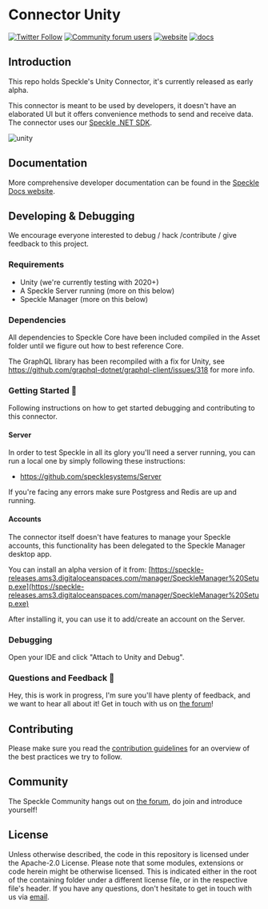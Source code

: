 

# Connector Unity

[![Twitter Follow](https://img.shields.io/twitter/follow/SpeckleSystems?style=social)](https://twitter.com/SpeckleSystems) [![Community forum users](https://img.shields.io/discourse/users?server=https%3A%2F%2Fdiscourse.speckle.works&style=flat-square&logo=discourse&logoColor=white)](https://discourse.speckle.works) [![website](https://img.shields.io/badge/https://-speckle.systems-royalblue?style=flat-square)](https://speckle.systems) [![docs](https://img.shields.io/badge/docs-speckle.guide-orange?style=flat-square&logo=read-the-docs&logoColor=white)](https://speckle.guide/dev/)



## Introduction

This repo holds Speckle's Unity Connector, it's currently released as early alpha.

This connector is meant to be used by developers, it doesn't have an elaborated UI but it offers convenience methods to send and receive data. The connector uses our [Speckle .NET SDK](https://github.com/specklesystems/speckle-sharp).



![unity](https://user-images.githubusercontent.com/2679513/108543628-3a83ff00-72dd-11eb-8792-3d43ce54e6af.gif)



## Documentation

More comprehensive developer documentation can be found in the [Speckle Docs website](https://speckle.guide/dev/).



## Developing & Debugging

We encourage everyone interested to debug / hack /contribute / give feedback to this project.

### Requirements

- Unity (we're currently testing with 2020+)
- A Speckle Server running (more on this below)
- Speckle Manager (more on this below)



### Dependencies

All dependencies to Speckle Core have been included compiled in the Asset folder until we figure out how to best reference Core.

The GraphQL library has been recompiled with a fix for Unity, see https://github.com/graphql-dotnet/graphql-client/issues/318 for more info.



### Getting Started 🏁

Following instructions on how to get started debugging and contributing to this connector.


#### Server

In order to test Speckle in all its glory you'll need a server running, you can run a local one by simply following these instructions:

- https://github.com/specklesystems/Server

If you're facing any errors make sure Postgress and Redis are up and running. 

#### Accounts

The connector itself doesn't have features to manage your Speckle accounts, this functionality has been delegated to the Speckle Manager desktop app.

You can install an alpha version of it from: [https://speckle-releases.ams3.digitaloceanspaces.com/manager/SpeckleManager%20Setup.exe](https://speckle-releases.ams3.digitaloceanspaces.com/manager/SpeckleManager%20Setup.exe)

After installing it, you can use it to add/create an account on the Server.



### Debugging

Open your IDE and click "Attach to Unity and Debug".



### Questions and Feedback 💬

Hey, this is work in progress, I'm sure you'll have plenty of feedback, and we want to hear all about it! Get in touch with us on [the forum](https://discourse.speckle.works)! 



## Contributing

Please make sure you read the [contribution guidelines](.github/CONTRIBUTING.md) for an overview of the best practices we try to follow.



## Community

The Speckle Community hangs out on [the forum](https://discourse.speckle.works), do join and introduce yourself!



## License

Unless otherwise described, the code in this repository is licensed under the Apache-2.0 License. Please note that some modules, extensions or code herein might be otherwise licensed. This is indicated either in the root of the containing folder under a different license file, or in the respective file's header. If you have any questions, don't hesitate to get in touch with us via [email](mailto:hello@speckle.systems).

